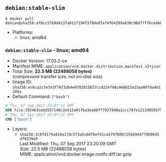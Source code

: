 ## `debian:stable-slim`

```console
$ docker pull debian@sha256:af8cc57b9d4137a9117194f379de87ef4f64289a030c90df7f76ce4b6a32a675
```

-	Platforms:
	-	linux; amd64

### `debian:stable-slim` - linux; amd64

-	Docker Version: 17.03.2-ce
-	Manifest MIME: `application/vnd.docker.distribution.manifest.v2+json`
-	Total Size: **22.5 MB (22488058 bytes)**  
	(compressed transfer size, not on-disk size)
-	Image ID: `sha256:ec6ca2c7e7e3f7673db4e9792015657ccd22ef98c448623a15aa00f8a4b1289a`
-	Default Command: `["bash"]`

```dockerfile
# Thu, 07 Sep 2017 23:07:11 GMT
ADD file:355463cebd557148c2e512a01fba3ead8ff7937940a1ccc787e1213d8595f53f in / 
# Thu, 07 Sep 2017 23:07:11 GMT
CMD ["bash"]
```

-	Layers:
	-	`sha256:2c8fd174a810a17dc573a5c68f6ef41ca5797b0b725bb944f70006d5df6239a9`  
		Last Modified: Thu, 07 Sep 2017 23:20:09 GMT  
		Size: 22.5 MB (22488058 bytes)  
		MIME: application/vnd.docker.image.rootfs.diff.tar.gzip
